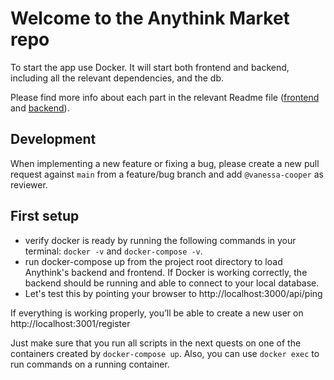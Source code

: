 # Welcome to the Anythink Market repo

To start the app use Docker. It will start both frontend and backend, including all the relevant dependencies, and the db.

Please find more info about each part in the relevant Readme file ([frontend](frontend/readme.md) and [backend](backend/README.md)).

## Development

When implementing a new feature or fixing a bug, please create a new pull request against `main` from a feature/bug branch and add `@vanessa-cooper` as reviewer.

## First setup

- verify docker is ready by running the following commands in your terminal: `docker -v` and `docker-compose -v`.
- run docker-compose up from the project root directory to load Anythink's backend and frontend. If Docker is working correctly, the backend should be running and able to connect to your local database.
- Let's test this by pointing your browser to http://localhost:3000/api/ping

If everything is working properly, you’ll be able to create a new user on http://localhost:3001/register

Just make sure that you run all scripts in the next quests on one of the containers created by `docker-compose up`.  Also, you can use `docker exec` to run commands on a running container.